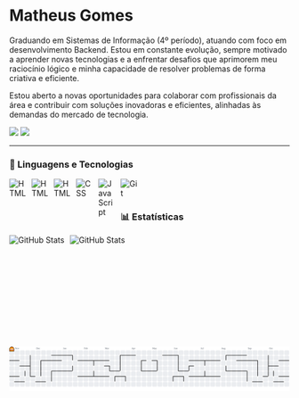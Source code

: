 # Matheus Gomes
Graduando em Sistemas de Informação (4º período), atuando com foco em desenvolvimento Backend. Estou em constante evolução, sempre motivado a aprender novas tecnologias e a enfrentar desafios que aprimorem meu raciocínio lógico e minha capacidade de resolver problemas de forma criativa e eficiente.

Estou aberto a novas oportunidades para colaborar com profissionais da área e contribuir com soluções inovadoras e eficientes, alinhadas às demandas do mercado de tecnologia.

<p align="left">
  <a href="https://www.instagram.com/mthdev_/" target="_blank"><img src="https://img.shields.io/badge/-Instagram-%23E4405F?style=for-the-badge&logo=instagram&logoColor=white" target="_blank"></a>
    </a> 
    <a href="https://www.linkedin.com/in/matheus-gomes-92a021276/" target="_blank"><img src="https://img.shields.io/badge/-LinkedIn-%230077B5?style=for-the-badge&logo=linkedin&logoColor=white" target="_blank"></a>
</p>

---

### 🤖 Linguagens e Tecnologias

 <img 
    align="left" 
    alt="HTML"
    title="HTML" 
    width="30px" 
    style="padding-right: 10px;" 
    src="https://cdn.jsdelivr.net/gh/devicons/devicon/icons/csharp/csharp-original.svg"
    />
     <img 
    align="left" 
    alt="HTML"
    title="HTML" 
    width="30px" 
    style="padding-right: 10px;" 
    src="https://raw.githubusercontent.com/jmnote/z-icons/master/svg/java.svg"
    />
<img 
    align="left" 
    alt="HTML"
    title="HTML" 
    width="30px" 
    style="padding-right: 10px;" 
    src="https://cdn.jsdelivr.net/gh/devicons/devicon@latest/icons/html5/html5-original.svg" 
/>
<img 
    align="left" 
    alt="CSS" 
    title="CSS"
    width="30px" 
    style="padding-right: 10px;" 
    src="https://cdn.jsdelivr.net/gh/devicons/devicon@latest/icons/css3/css3-original.svg" 
/>
<img 
    align="left" 
    alt="JavaScript" 
    title="JavaScript"
    width="30px" 
    style="padding-right: 10px;" 
    src="https://cdn.jsdelivr.net/gh/devicons/devicon@latest/icons/javascript/javascript-original.svg" 
/>
<img 
    align="left" 
    alt="Git" 
    title="Git"
    width="30px" 
    style="padding-right: 10px;" 
    src="https://cdn.jsdelivr.net/gh/devicons/devicon@latest/icons/git/git-original.svg" 
/>


<br/>
<br/>





### 📊 Estatísticas
<p>
  <img 
    align="left" 
    alt="GitHub Stats" 
    height="200" 
    style="padding-right: 10px;" 
    src="https://github-readme-stats.vercel.app/api?username=matheusg0mes&show_icons=true&theme=tokyonight&include_all_commits=true&locale=pt-br" 
  />

<img 
      align="left" 
      alt="GitHub Stats" 
      height="200" 
      src="https://github-readme-stats.vercel.app/api/top-langs/?username=matheusg0mes&theme=tokyonight&layout=compact&custom_title=Tecnologias&langs_count=9" 
  />

</p>


<picture>
  <source media="(prefers-color-scheme: dark)" srcset="https://raw.githubusercontent.com/matheusg0mes/matheusg0mes/output/pacman-contribution-graph-dark.svg">
  <source media="(prefers-color-scheme: light)" srcset="https://raw.githubusercontent.com/matheusg0mes/matheusg0mes/output/pacman-contribution-graph.svg">
  <img alt="pacman contribution graph" src="https://raw.githubusercontent.com/matheusg0mes/matheusg0mes/output/pacman-contribution-graph.svg">
</picture>

###
<br clear="left"/>


